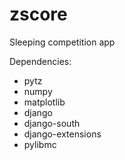 zscore
======

Sleeping competition app

Dependencies:

- pytz
- numpy
- matplotlib
- django
- django-south
- django-extensions
- pylibmc
